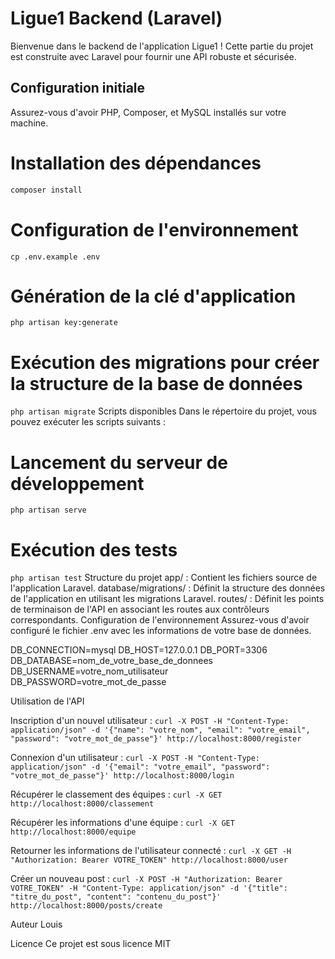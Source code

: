 # Ligue1 Backend (Laravel)

Bienvenue dans le backend de l'application Ligue1 ! Cette partie du projet est construite avec Laravel pour fournir une API robuste et sécurisée.

## Configuration initiale

Assurez-vous d'avoir PHP, Composer, et MySQL installés sur votre machine.

# Installation des dépendances
```bash 
composer install
```

# Configuration de l'environnement
```cp .env.example .env```

# Génération de la clé d'application
```php artisan key:generate```

# Exécution des migrations pour créer la structure de la base de données
```php artisan migrate```
Scripts disponibles
Dans le répertoire du projet, vous pouvez exécuter les scripts suivants :

# Lancement du serveur de développement
```php artisan serve```

# Exécution des tests
```php artisan test```
Structure du projet
app/ : Contient les fichiers source de l'application Laravel.
database/migrations/ : Définit la structure des données de l'application en utilisant les migrations Laravel.
routes/ : Définit les points de terminaison de l'API en associant les routes aux contrôleurs correspondants.
Configuration de l'environnement
Assurez-vous d'avoir configuré le fichier .env avec les informations de votre base de données.

DB_CONNECTION=mysql
DB_HOST=127.0.0.1 
DB_PORT=3306
DB_DATABASE=nom_de_votre_base_de_donnees
DB_USERNAME=votre_nom_utilisateur
DB_PASSWORD=votre_mot_de_passe 

Utilisation de l'API

Inscription d'un nouvel utilisateur :
```curl -X POST -H "Content-Type: application/json" -d '{"name": "votre_nom", "email": "votre_email", "password": "votre_mot_de_passe"}' http://localhost:8000/register```

Connexion d'un utilisateur :
```curl -X POST -H "Content-Type: application/json" -d '{"email": "votre_email", "password": "votre_mot_de_passe"}' http://localhost:8000/login```

Récupérer le classement des équipes :
```curl -X GET http://localhost:8000/classement```

Récupérer les informations d'une équipe :
```curl -X GET http://localhost:8000/equipe```

Retourner les informations de l'utilisateur connecté :
```curl -X GET -H "Authorization: Bearer VOTRE_TOKEN" http://localhost:8000/user```

Créer un nouveau post :
```curl -X POST -H "Authorization: Bearer VOTRE_TOKEN" -H "Content-Type: application/json" -d '{"title": "titre_du_post", "content": "contenu_du_post"}' http://localhost:8000/posts/create```

Auteur
Louis

Licence
Ce projet est sous licence MIT
